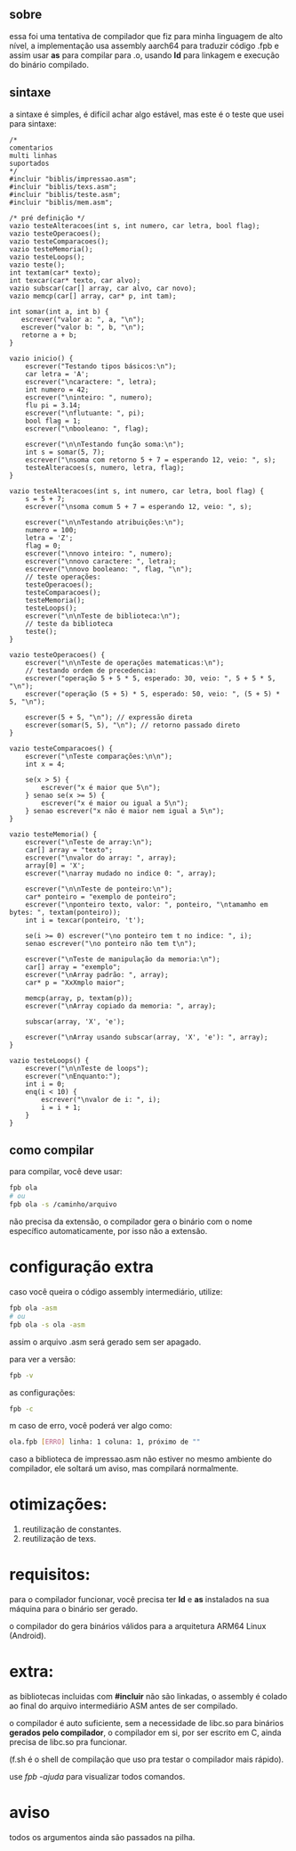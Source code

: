 ## sobre
essa foi uma tentativa de compilador que fiz para minha linguagem de alto nível, a implementação usa assembly aarch64 para traduzir código .fpb e assim usar **as** para compilar para .o, usando **ld** para linkagem e execução do binário compilado.

## sintaxe
a sintaxe é simples, é difícil achar algo estável, mas este é o teste que usei para sintaxe:

```Fpb
/*
comentarios
multi linhas
suportados
*/
#incluir "biblis/impressao.asm";
#incluir "biblis/texs.asm";
#incluir "biblis/teste.asm";
#incluir "biblis/mem.asm";

/* pré definição */
vazio testeAlteracoes(int s, int numero, car letra, bool flag);
vazio testeOperacoes();
vazio testeComparacoes();
vazio testeMemoria();
vazio testeLoops();
vazio teste();
int textam(car* texto);
int texcar(car* texto, car alvo);
vazio subscar(car[] array, car alvo, car novo);
vazio memcp(car[] array, car* p, int tam);

int somar(int a, int b) {
   escrever("valor a: ", a, "\n");
   escrever("valor b: ", b, "\n");
   retorne a + b;
}

vazio inicio() {
    escrever("Testando tipos básicos:\n");
    car letra = 'A';
    escrever("\ncaractere: ", letra);
    int numero = 42;
    escrever("\ninteiro: ", numero);
    flu pi = 3.14;
    escrever("\nflutuante: ", pi);
    bool flag = 1;
    escrever("\nbooleano: ", flag);

    escrever("\n\nTestando função soma:\n");
    int s = somar(5, 7);
    escrever("\nsoma com retorno 5 + 7 = esperando 12, veio: ", s);
    testeAlteracoes(s, numero, letra, flag);
}

vazio testeAlteracoes(int s, int numero, car letra, bool flag) {
    s = 5 + 7;
    escrever("\nsoma comum 5 + 7 = esperando 12, veio: ", s);

    escrever("\n\nTestando atribuições:\n");
    numero = 100;
    letra = 'Z';
    flag = 0;
    escrever("\nnovo inteiro: ", numero);
    escrever("\nnovo caractere: ", letra);
    escrever("\nnovo booleano: ", flag, "\n");
    // teste operações:
    testeOperacoes();
    testeComparacoes();
    testeMemoria();
    testeLoops();
    escrever("\n\nTeste de biblioteca:\n");
    // teste da biblioteca
    teste();
}

vazio testeOperacoes() {
    escrever("\n\nTeste de operações matematicas:\n");
    // testando ordem de precedencia:
    escrever("operação 5 + 5 * 5, esperado: 30, veio: ", 5 + 5 * 5, "\n");
    escrever("operação (5 + 5) * 5, esperado: 50, veio: ", (5 + 5) * 5, "\n");

    escrever(5 + 5, "\n"); // expressão direta
    escrever(somar(5, 5), "\n"); // retorno passado direto
}

vazio testeComparacoes() {
    escrever("\nTeste comparações:\n\n");
    int x = 4;

    se(x > 5) {
        escrever("x é maior que 5\n");
    } senao se(x >= 5) {
        escrever("x é maior ou igual a 5\n");
    } senao escrever("x não é maior nem igual a 5\n");
}

vazio testeMemoria() {
    escrever("\nTeste de array:\n");
    car[] array = "texto";
    escrever("\nvalor do array: ", array);
    array[0] = 'X';
    escrever("\narray mudado no indice 0: ", array);

    escrever("\n\nTeste de ponteiro:\n");
    car* ponteiro = "exemplo de ponteiro";
    escrever("\nponteiro texto, valor: ", ponteiro, "\ntamamho em bytes: ", textam(ponteiro));
    int i = texcar(ponteiro, 't');

    se(i >= 0) escrever("\no ponteiro tem t no indice: ", i);
    senao escrever("\no ponteiro não tem t\n");
    
    escrever("\nTeste de manipulação da memoria:\n");
    car[] array = "exemplo";
    escrever("\nArray padrão: ", array);
    car* p = "XxXmplo maior";
    
    memcp(array, p, textam(p));
    escrever("\nArray copiado da memoria: ", array);
    
    subscar(array, 'X', 'e');
    
    escrever("\nArray usando subscar(array, 'X', 'e'): ", array);
}

vazio testeLoops() {
    escrever("\n\nTeste de loops");
    escrever("\nEnquanto:");
    int i = 0;
    enq(i < 10) {
        escrever("\nvalor de i: ", i);
        i = i + 1;
    }
}
```
## como compilar
para compilar, você deve usar:
```Bash
fpb ola
# ou
fpb ola -s /caminho/arquivo
```
não precisa da extensão, o compilador gera o binário com o nome específico automaticamente, por isso não a extensão.

# configuração extra
caso você queira o código assembly intermediário, utilize:
```Bash
fpb ola -asm
# ou
fpb ola -s ola -asm
```
assim o arquivo .asm será gerado sem ser apagado.

para ver a versão:
```Bash
fpb -v
```

as configurações:
```Bash
fpb -c
```

m caso de erro, você poderá ver algo como:
```Bash
ola.fpb [ERRO] linha: 1 coluna: 1, próximo de ""
```

caso a biblioteca de impressao.asm não estiver no mesmo ambiente do compilador, ele soltará um aviso, mas compilará normalmente.
# otimizações:
1. reutilização de constantes.
2. reutilização de texs.
# requisitos:
para o compilador funcionar, você precisa ter **ld** e **as** instalados na sua máquina para o binário ser gerado.

o compilador do gera binários válidos para a arquitetura ARM64 Linux (Android).

# extra:
as bibliotecas incluidas com **#incluir** não são linkadas, o assembly é colado ao final do arquivo intermediário ASM antes de ser compilado.

o compilador é auto suficiente, sem a necessidade de libc.so para binários **gerados pelo compilador**, o compilador em si, por ser escrito em C, ainda precisa de libc.so pra funcionar.

(f.sh é o shell de compilação que uso pra testar o compilador mais rápido).

use *fpb -ajuda* para visualizar todos comandos.

# aviso
todos os argumentos ainda são passados na pilha.